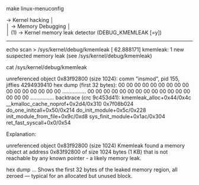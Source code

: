 make linux-menuconfig

-> Kernel hacking │  
 │ -> Memory Debugging │  
 │ (1) -> Kernel memory leak detector (DEBUG_KMEMLEAK [=y])

---

echo scan > /sys/kernel/debug/kmemleak
[ 62.888171] kmemleak: 1 new suspected memory leak (see /sys/kernel/debug/kmemleak)

cat /sys/kernel/debug/kmemleak

unreferenced object 0x83f92800 (size 1024):
comm "insmod", pid 155, jiffies 4294939410
hex dump (first 32 bytes):
00 00 00 00 00 00 00 00 00 00 00 00 00 00 00 00 ................
00 00 00 00 00 00 00 00 00 00 00 00 00 00 00 00 ................
backtrace (crc 9c453d41):
kmemleak_alloc+0x44/0x4c
\_\_kmalloc_cache_noprof+0x2d4/0x310
0x7f08b024
do_one_initcall+0x50/0x214
do_init_module+0x5c/0x228
init_module_from_file+0x9c/0xd8
sys_finit_module+0x1ac/0x304
ret_fast_syscall+0x0/0x54

Explanation:

unreferenced object 0x83f92800 (size 1024) Kmemleak found a memory object at address 0x83f92800 of size 1024 bytes (1 KB) that is not reachable by any known pointer - a likely memory leak.

hex dump ... Shows the first 32 bytes of the leaked memory region, all zeroed — typical for an allocated but unused block.
